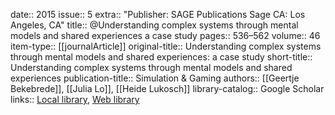 date:: 2015
issue:: 5
extra:: "Publisher: SAGE Publications Sage CA: Los Angeles, CA"
title:: @Understanding complex systems through mental models and shared experiences a case study
pages:: 536–562
volume:: 46
item-type:: [[journalArticle]]
original-title:: Understanding complex systems through mental models and shared experiences: a case study
short-title:: Understanding complex systems through mental models and shared experiences
publication-title:: Simulation & Gaming
authors:: [[Geertje Bekebrede]], [[Julia Lo]], [[Heide Lukosch]]
library-catalog:: Google Scholar
links:: [Local library](zotero://select/library/items/FMAPXDN5), [Web library](https://www.zotero.org/users/6520516/items/FMAPXDN5)
